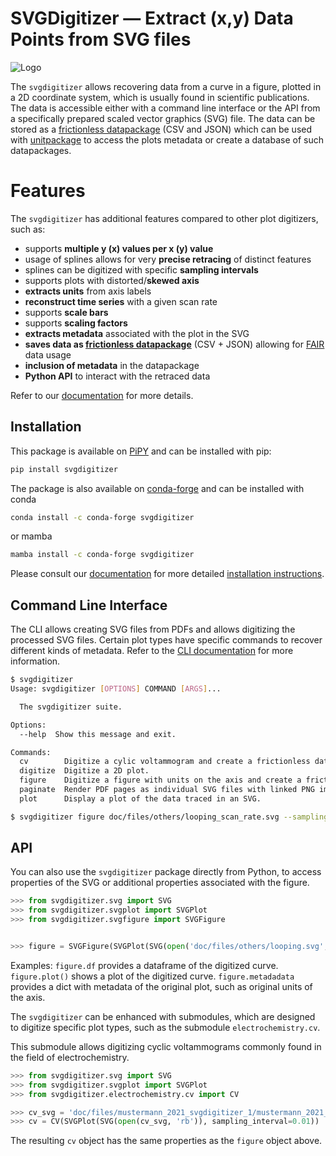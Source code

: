 # SVGDigitizer — Extract (x,y) Data Points from SVG files

![Logo](https://raw.githubusercontent.com/echemdb/svgdigitizer/master/doc/files/logo/logo.png)

The `svgdigitizer` allows recovering data from a curve in a figure, plotted in a 2D coordinate system, which is usually found in scientific publications.
The data is accessible either with a command line interface or the API from a specifically prepared scaled vector graphics (SVG) file. The data can be stored as a [frictionless datapackage](https://frictionlessdata.io/) (CSV and JSON) which can be used with [unitpackage](https://echemdb.github.io/unitpackage/) to access the plots metadata or create a database of such datapackages.

# Features

The `svgdigitizer` has additional features compared to other plot digitizers, such as:

* supports **multiple y (x) values per x (y) value**
* usage of splines allows for very **precise retracing** of distinct features
* splines can be digitized with specific **sampling intervals**
* supports plots with distorted/**skewed axis**
* **extracts units** from axis labels
* **reconstruct time series** with a given scan rate
* supports **scale bars**
* supports **scaling factors**
* **extracts metadata** associated with the plot in the SVG
* **saves data as [frictionless datapackage](https://frictionlessdata.io/)** (CSV + JSON) allowing for [FAIR](https://en.wikipedia.org/wiki/FAIR_data) data usage
* **inclusion of metadata** in the datapackage
* **Python API** to interact with the retraced data

Refer to our [documentation](https://echemdb.github.io/svgdigitizer/) for more details.

## Installation

This package is available on [PiPY](https://pypi.org/project/svgdigitizer/) and can be installed with pip:

```sh .noeval
pip install svgdigitizer
```

The package is also available on [conda-forge](https://github.com/conda-forge/svgdigitizer-feedstock) and can be installed with conda

```sh .noeval
conda install -c conda-forge svgdigitizer
```

or mamba

```sh .noeval
mamba install -c conda-forge svgdigitizer
```

Please consult our [documentation](https://echemdb.github.io/svgdigitizer/) for
more detailed [installation instructions](https://echemdb.github.io/svgdigitizer/installation.html).

## Command Line Interface

The CLI allows creating SVG files from PDFs and allows digitizing the processed SVG files. Certain plot types have specific commands to recover different kinds of metadata. Refer to the [CLI documentation](https://echemdb.github.io/svgdigitizer/cli) for more information.

```sh
$ svgdigitizer
Usage: svgdigitizer [OPTIONS] COMMAND [ARGS]...

  The svgdigitizer suite.

Options:
  --help  Show this message and exit.

Commands:
  cv        Digitize a cylic voltammogram and create a frictionless datapackage.
  digitize  Digitize a 2D plot.
  figure    Digitize a figure with units on the axis and create a frictionless datapackage.
  paginate  Render PDF pages as individual SVG files with linked PNG images.
  plot      Display a plot of the data traced in an SVG.

$ svgdigitizer figure doc/files/others/looping_scan_rate.svg --sampling-interval 0.01
```

## API

You can also use the `svgdigitizer` package directly from Python, to access properties of the SVG or additional properties associated with the figure.

```python
>>> from svgdigitizer.svg import SVG
>>> from svgdigitizer.svgplot import SVGPlot
>>> from svgdigitizer.svgfigure import SVGFigure


>>> figure = SVGFigure(SVGPlot(SVG(open('doc/files/others/looping.svg', 'rb')), sampling_interval=0.01))
```

Examples:
`figure.df` provides a dataframe of the digitized curve.
`figure.plot()` shows a plot of the digitized curve.
`figure.metadadata` provides a dict with metadata of the original plot, such as original units of the axis.

The `svgdigitizer` can be enhanced with submodules, which are designed to digitize specific plot types, such as the submodule `electrochemistry.cv`.

This submodule allows digitizing cyclic voltammograms
commonly found in the field of electrochemistry.

```python
>>> from svgdigitizer.svg import SVG
>>> from svgdigitizer.svgplot import SVGPlot
>>> from svgdigitizer.electrochemistry.cv import CV

>>> cv_svg = 'doc/files/mustermann_2021_svgdigitizer_1/mustermann_2021_svgdigitizer_1_f2a_blue.svg'
>>> cv = CV(SVGPlot(SVG(open(cv_svg, 'rb')), sampling_interval=0.01))
```

The resulting `cv` object has the same properties as the `figure` object above.
